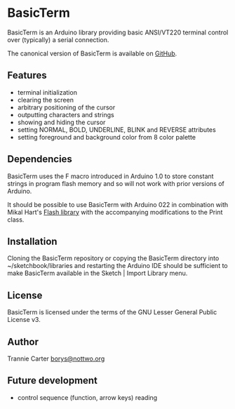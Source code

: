 BasicTerm
=========

BasicTerm is an Arduino library providing basic ANSI/VT220 terminal
control over (typically) a serial connection.

The canonical version of BasicTerm is available on
[GitHub](http://github.com/nottwo/BasicTerm).

Features
--------

* terminal initialization
* clearing the screen
* arbitrary positioning of the cursor
* outputting characters and strings
* showing and hiding the cursor
* setting NORMAL, BOLD, UNDERLINE, BLINK and REVERSE attributes
* setting foreground and background color from 8 color palette

Dependencies
------------

BasicTerm uses the F macro introduced in Arduino 1.0 to store constant
strings in program flash memory and so will not work with prior versions
of Arduino.

It should be possible to use BasicTerm with Arduino 022 in combination
with Mikal Hart's [Flash library](http://arduiniana.org/libraries/flash)
with the accompanying modifications to the Print class.

Installation
------------

Cloning the BasicTerm repository or copying the BasicTerm directory into
~/sketchbook/libraries and restarting the Arduino IDE should be
sufficient to make BasicTerm available in the Sketch | Import Library
menu.

License
-------

BasicTerm is licensed under the terms of the GNU Lesser
General Public License v3.

Author
------
Trannie Carter <borys@nottwo.org>

Future development
------------------

* control sequence (function, arrow keys) reading
